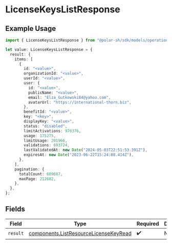 # LicenseKeysListResponse

## Example Usage

```typescript
import { LicenseKeysListResponse } from "@polar-sh/sdk/models/operations";

let value: LicenseKeysListResponse = {
  result: {
    items: [
      {
        id: "<value>",
        organizationId: "<value>",
        userId: "<value>",
        user: {
          id: "<value>",
          publicName: "<value>",
          email: "Elza_Gutkowski84@yahoo.com",
          avatarUrl: "https://international-thorn.biz",
        },
        benefitId: "<value>",
        key: "<key>",
        displayKey: "<value>",
        status: "disabled",
        limitActivations: 970376,
        usage: 175275,
        limitUsage: 201966,
        validations: 693724,
        lastValidatedAt: new Date("2024-05-03T22:51:53.391Z"),
        expiresAt: new Date("2023-06-22T15:24:08.414Z"),
      },
    ],
    pagination: {
      totalCount: 609687,
      maxPage: 212682,
    },
  },
};
```

## Fields

| Field                                                                                          | Type                                                                                           | Required                                                                                       | Description                                                                                    |
| ---------------------------------------------------------------------------------------------- | ---------------------------------------------------------------------------------------------- | ---------------------------------------------------------------------------------------------- | ---------------------------------------------------------------------------------------------- |
| `result`                                                                                       | [components.ListResourceLicenseKeyRead](../../models/components/listresourcelicensekeyread.md) | :heavy_check_mark:                                                                             | N/A                                                                                            |